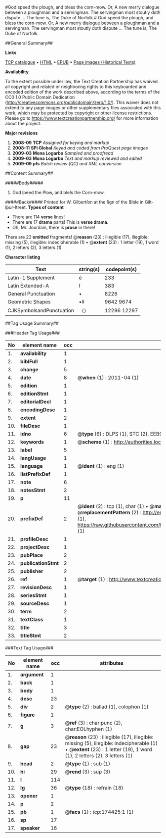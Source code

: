 #God speed the plough, and bless the corn-mow. Or, A new merry dialogue between a ploughman and a servingman. The servingman most stoutly doth dispute ... The tune is, The Duke of Norfolk.#
God speed the plough, and bless the corn-mow. Or, A new merry dialogue between a ploughman and a servingman. The servingman most stoutly doth dispute ... The tune is, The Duke of Norfolk.

##General Summary##

**Links**

[TCP catalogue](http://www.ota.ox.ac.uk/tcp/)  • 
[HTML](http://tei.it.ox.ac.uk/tcp/Texts-HTML/free/B03/B03599.html)  • 
[EPUB](http://tei.it.ox.ac.uk/tcp/Texts-EPUB/free/B03/B03599.epub) • 
[Page images (Historical Texts)](https://historicaltexts.jisc.ac.uk/eebo-47012458e)

**Availability**

To the extent possible under law, the Text Creation Partnership has waived all copyright and related or neighboring rights to this keyboarded and encoded edition of the work described above, according to the terms of the CC0 1.0 Public Domain Dedication (http://creativecommons.org/publicdomain/zero/1.0/). This waiver does not extend to any page images or other supplementary files associated with this work, which may be protected by copyright or other license restrictions. Please go to https://www.textcreationpartnership.org/ for more information about the project.

**Major revisions**

1. __2008-09__ __TCP__ *Assigned for keying and markup*
1. __2008-11__ __SPi Global__ *Keyed and coded from ProQuest page images*
1. __2009-03__ __Mona Logarbo__ *Sampled and proofread*
1. __2009-03__ __Mona Logarbo__ *Text and markup reviewed and edited*
1. __2009-09__ __pfs__ *Batch review (QC) and XML conversion*

##Content Summary##

#####Body#####

1. God ſpeed the Plow, and bleſs the Corn-mow.

#####Back#####
Printed for W. Gilbertſon at the ſign of the Bible in Gilt-ſpur-ſtreet.
**Types of content**

  * There are 114 **verse** lines!
  * There are 17 **drama** parts! This is **verse drama**.
  * Oh, Mr. Jourdain, there is **prose** in there!

There are 23 **omitted** fragments! 
 @__reason__ (23) : illegible (17), illegible: missing (5), illegible: indecipherable (1)  •  @__extent__ (23) : 1 letter (19), 1 word (1), 2 letters (2), 3 letters (1)

**Character listing**


|Text|string(s)|codepoint(s)|
|---|---|---|
|Latin-1 Supplement|é|233|
|Latin Extended-A|ſ|383|
|General Punctuation|•|8226|
|Geometric Shapes|▪◊|9642 9674|
|CJKSymbolsandPunctuation|〈〉|12296 12297|

##Tag Usage Summary##

###Header Tag Usage###

|No|element name|occ|attributes|
|---|---|---|---|
|1.|__availability__|1||
|2.|__biblFull__|1||
|3.|__change__|5||
|4.|__date__|8| @__when__ (1) : 2011-04 (1)|
|5.|__edition__|1||
|6.|__editionStmt__|1||
|7.|__editorialDecl__|1||
|8.|__encodingDesc__|1||
|9.|__extent__|2||
|10.|__fileDesc__|1||
|11.|__idno__|6| @__type__ (6) : DLPS (1), STC (2), EEBO-CITATION (1), OCLC (1), VID (1)|
|12.|__keywords__|1| @__scheme__ (1) : http://authorities.loc.gov/ (1)|
|13.|__label__|5||
|14.|__langUsage__|1||
|15.|__language__|1| @__ident__ (1) : eng (1)|
|16.|__listPrefixDef__|1||
|17.|__note__|6||
|18.|__notesStmt__|2||
|19.|__p__|11||
|20.|__prefixDef__|2| @__ident__ (2) : tcp (1), char (1)  •  @__matchPattern__ (2) : ([0-9\-]+):([0-9IVX]+) (1), (.+) (1)  •  @__replacementPattern__ (2) : http://eebo.chadwyck.com/downloadtiff?vid=$1&page=$2 (1), https://raw.githubusercontent.com/textcreationpartnership/Texts/master/tcpchars.xml#$1 (1)|
|21.|__profileDesc__|1||
|22.|__projectDesc__|1||
|23.|__pubPlace__|2||
|24.|__publicationStmt__|2||
|25.|__publisher__|2||
|26.|__ref__|1| @__target__ (1) : http://www.textcreationpartnership.org/docs/. (1)|
|27.|__revisionDesc__|1||
|28.|__seriesStmt__|1||
|29.|__sourceDesc__|1||
|30.|__term__|2||
|31.|__textClass__|1||
|32.|__title__|3||
|33.|__titleStmt__|2||


###Text Tag Usage###

|No|element name|occ|attributes|
|---|---|---|---|
|1.|__argument__|1||
|2.|__back__|1||
|3.|__body__|1||
|4.|__desc__|23||
|5.|__div__|2| @__type__ (2) : ballad (1), colophon (1)|
|6.|__figure__|1||
|7.|__g__|3| @__ref__ (3) : char:punc (2), char:EOLhyphen (1)|
|8.|__gap__|23| @__reason__ (23) : illegible (17), illegible: missing (5), illegible: indecipherable (1)  •  @__extent__ (23) : 1 letter (19), 1 word (1), 2 letters (2), 3 letters (1)|
|9.|__head__|2| @__type__ (1) : sub (1)|
|10.|__hi__|29| @__rend__ (3) : sup (3)|
|11.|__l__|114||
|12.|__lg__|36| @__type__ (18) : refrain (18)|
|13.|__opener__|1||
|14.|__p__|2||
|15.|__pb__|1| @__facs__ (1) : tcp:174425:1 (1)|
|16.|__sp__|17||
|17.|__speaker__|16||
